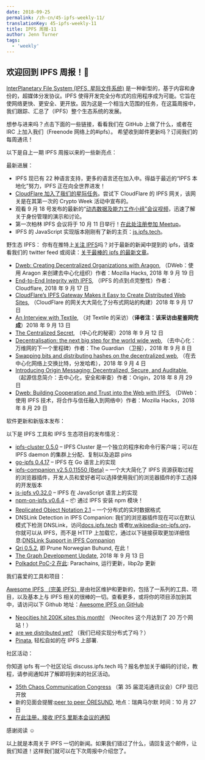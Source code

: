 ```yaml
---
date: 2018-09-25
permalink: /zh-cn/45-ipfs-weekly-11/
translationKey: 45-ipfs-weekly-11
title: IPFS 周报-11
author: Jenn Turner
tags:
  - 'weekly'
---
```


## 欢迎回到 IPFS 周报！👋

[InterPlanetary File System (IPFS, 星际文件系统)](https://ipfs.tech/) 是一种新型的，基于内容和身份的，超媒体分发协议。IPFS 使得开发完全分布式的应用程序成为可能。它旨在使网络更快、更安全、更开放。因为这是一个相当大范围的任务，在这篇周报中，我们跟踪、汇总了（IPFS）整个生态系统的发展。

想参与进来吗？点击下面的一些链接，看看我们在 GitHub 上做了什么，或者在 IRC 上加入我们（Freenode 网络上的#ipfs）。
希望收到邮件更新吗？订阅我们的每周通讯！

以下是自上一期 IPFS 周报以来的一些新亮点：

最新进展：

- IPFS 现已有 22 种语言支持，更多的语言还在加入中。得益于最近的“IPFS 本地化”努力，IPFS 正在向全世界进发！
- [CloudFlare 加入了我们的星际任务](https://blog.cloudflare.com/distributed-web-gateway/)。尝试下 CloudFlare 的 IPFS 网关，该网关是在其第一次的 Crypto Week 活动中宣布的。
- 观看 9 月 18 号发布的最新的“[动态数据及能力工作小组”会议视频](https://www.youtube.com/watch?v=EiJE59uYNAk)，迅速了解关于身份管理的演示和讨论。
- 第一次柏林 IPFS 会议将于 10 月 11 日举行！[在此处注册参加 Meetup](https://www.meetup.com/IPFS-Berlin/events/254816369/)。
- IPFS 的 JavaScript 实现版本刚刚有了新的主页：[js.ipfs.tech](https://js.ipfs.tech)。

野生态 IPFS：
你有在推特上[关注 IPFS](https://twitter.com/IPFSbot)吗？对于最新的新闻中提到的 ipfs，请查看我们的 twitter feed 或阅读：[关于最棒的 ipfs 的最新文章](https://awesome.ipfs.tech/categories/articles/)。

- [Dweb: Creating Decentralized Organizations with Aragon](https://hacks.mozilla.org/2018/09/aragon-ethereum-dweb/), （DWeb：使用 Aragon 来创建去中心化组织）作者：Mozilla Hacks, 2018 年 9 月 19 日
- [End-to-End Integrity with IPFS](https://blog.cloudflare.com/e2e-integrity/), （IPFS 的点到点完整性）作者：Cloudflare, 2018 年 9 月 17 日
- [CloudFlare’s IPFS Gateway Makes it Easy to Create Distributed Web Sites](https://www.bleepingcomputer.com/news/technology/cloudflares-ipfs-gateway-makes-it-easy-to-create-distributed-web-sites/), （CloudFlare 的网关大大简化了分布式网站的构建）2018 年 9 月 17 日
- [An Interview with Textile](https://medium.com/textileio/an-interview-with-textile-6d52632f611b), （对 Textile 的采访）（**译者注：该采访由星鉴网完成**）2018 年 9 月 13 日
- [The Centralized Secret](https://medium.com/@kyletut/the-centralized-secret-c7de795ddd9f), （中心化的秘密）2018 年 9 月 12 日
- [Decentralisation: the next big step for the world wide web](https://www.theguardian.com/technology/2018/sep/08/decentralisation-next-big-step-for-the-world-wide-web-dweb-data-internet-censorship-brewster-kahle), （去中心化：万维网的下一个里程碑）作者：The Guardian （卫报），2018 年 9 月 8 日
- [Swapping bits and distributing hashes on the decentralized web](https://medium.com/textileio/swapping-bits-and-distributing-hashes-on-the-decentralized-web-5da98a3507), （在去中心化网络上交换比特，分发哈希），2018 年 9 月 4 日
- [Introducing Origin Messaging: Decentralized, Secure, and Auditable](https://medium.com/originprotocol/introducing-origin-messaging-decentralized-secure-and-auditable-13c16fe0f13e), （起源信息简介：去中心化，安全和审查）作者：Origin，2018 年 8 月 29 日
- [Dweb: Building Cooperation and Trust into the Web with IPFS](https://hacks.mozilla.org/2018/08/dweb-building-cooperation-and-trust-into-the-web-with-ipfs/), （DWeb：使用 IPFS 技术，将合作与信任融入到网络中）作者：Mozilla Hacks，2018 年 8 月 29 日

软件更新和新版本发布：

以下是 IPFS 工具和 IPFS 生态项目的发布情况：

- [ipfs-cluster 0.5.0](https://github.com/ipfs/ipfs-cluster/releases/tag/v0.5.0) – IPFS Cluster 是一个独立的程序和命令行客户端；可以在 IPFS daemon 的集群上分配、复制以及追踪 pins
- [go-ipfs 0.4.17](https://github.com/ipfs/go-ipfs/releases/tag/v0.4.17) – IPFS 在 Go 语言上的实现
- [ipfs-companion v2.5.0.11550 (Beta)](https://github.com/ipfs-shipyard/ipfs-companion/releases/tag/v2.5.0.11550) – 一个大大简化了 IPFS 资源获取过程的浏览器插件，开发人员和爱好者可以选择使用我们的浏览器插件的手工选择的开发版本
- [js-ipfs v0.32.0](https://github.com/ipfs/js-ipfs/releases/tag/v0.32.0) – IPFS 在 JavaScript 语言上的实现
- [npm-on-ipfs v0.6.4](https://github.com/ipfs-shipyard/npm-on-ipfs/releases/tag/v0.6.4) – 📦 通过 IPFS 安装 npm 模块！
- [Replicated Object Notation 2.1](https://github.com/gritzko/ron/blob/master/docs/Objectives%20for%20RON%2021.md) – 一个分布式的实时数据格式
- DNSLink Detection in IPFS Companion: 我们的浏览器插件现在可以在默认模式下检测 DNSLink，访问[docs.ipfs.tech](http://docs.ipfs.tech/) 或者[tr.wikipedia-on-ipfs.org](https://tr.wikipedia-on-ipfs.org/)，你就可以从 IPFS，而不是 HTTP 上加载它，通过以下链接获取更加详细信息:[DNSLink Support in IPFS Companion](https://github.com/ipfs-shipyard/ipfs-companion/blob/master/docs/dnslink.md)
- [Qri 0.5.2](https://github.com/qri-io/qri/releases/tag/v0.5.2), 即 Prune Norwegian Buhund, 在此！
- [The Graph Development Update](https://medium.com/graphprotocol/the-graph-development-update-d90321e22748), 2018 年 9 月 13 日
- [Polkadot PoC-2 在此](https://medium.com/polkadot-network/polkadot-poc-2-is-here-parachains-runtime-upgrades-and-libp2p-networking-7035bb141c25): Parachains, 运行更新，libp2p 更新

我们喜爱的工具和项目：

[Awesome IPFS （完美 IPFS）](https://awesome.ipfs.tech/)是由社区维护和更新的，包括了一系列的工具、项目，以及基本上与 IPFS 相关的很棒的一切。查看更多，或将你的项目添加到其中，请访问以下 Github 地址：[Awesome IPFS on GitHub](https://github.com/ipfs/awesome-ipfs)

- [Neocities hit 200K sites this month!](https://twitter.com/neocities/status/1039204355763666945) （Neocites 这个月达到了 20 万个网站！）
- [are we distributed yet?](https://arewedistributedyet.com/) （我们已经实现分布式了吗？）
- [Pinata](https://www.pinata.cloud/), 轻松自如的在 IPFS 上部署.

社区活动：

你知道 ipfs 有一个社区论坛 discuss.ipfs.tech 吗？报名参加关于编码的讨论，教程，请参阅通知并了解即将到来的社区活动。

- [35th Chaos Communication Congress](https://events.ccc.de/2018/09/11/35c3-call-for-participation-and-submission-guidelines/) （第 35 届混沌通讯议会）CFP 现已开放
- 新的见面会提醒:[peer to peer ÖRESUND](http://p2p-oresund.org/), 地点：瑞典马尔默 时间：10 月 27 日
- [在此注册，接收 IPFS 里斯本会议的通知](https://docs.google.com/forms/d/e/1FAIpQLSfJVVPwvp6RY3MUg1zAVl1g_5y2nGb7WJIMI1Hs6glzm7FLHQ/viewform)

感谢阅读 ☺️

以上就是本周关于 IPFS 一切的新闻。如果我们错过了什么，请回复这个邮件，让我们知道！这样我们就可以在下次周报中介绍您了。
